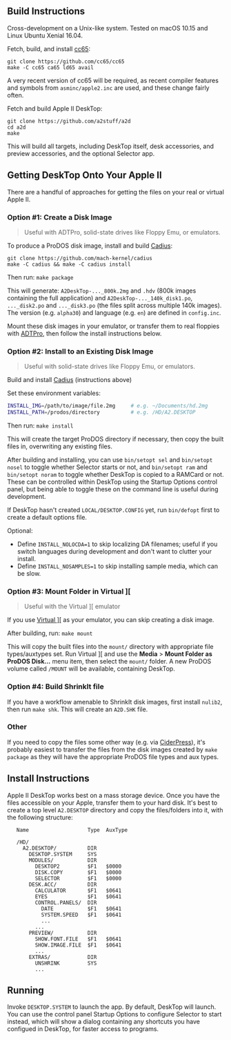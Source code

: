 ## Build Instructions

Cross-development on a Unix-like system. Tested on macOS 10.15 and Linux Ubuntu Xenial 16.04.

Fetch, build, and install [cc65](http://cc65.github.io/cc65/):

```
git clone https://github.com/cc65/cc65
make -C cc65 ca65 ld65 avail
```

A very recent version of cc65 will be required, as recent compiler features and symbols from `asminc/apple2.inc` are used, and these change fairly often.

Fetch and build Apple II DeskTop:

```
git clone https://github.com/a2stuff/a2d
cd a2d
make
```

This will build all targets, including DeskTop itself, desk accessories, and preview accessories, and the optional Selector app.

## Getting DeskTop Onto Your Apple II

There are a handful of approaches for getting the files on your real or virtual Apple II.

### Option #1: Create a Disk Image

> Useful with ADTPro, solid-state drives like Floppy Emu, or emulators.

To produce a ProDOS disk image, install and build [Cadius](https://github.com/mach-kernel/cadius):

```
git clone https://github.com/mach-kernel/cadius
make -C cadius && make -C cadius install
```

Then run: `make package`

This will generate: `A2DeskTop-..._800k.2mg` and `.hdv` (800k images containing the full application) and `A2DeskTop-..._140k_disk1.po`, `..._disk2.po` and `..._disk3.po` (the files split across multiple 140k images). The version (e.g. `alpha30`) and language (e.g. `en`) are defined in `config.inc`.

Mount these disk images in your emulator, or transfer them to real floppies with [ADTPro](http://adtpro.com/), then follow the install instructions below.

### Option #2: Install to an Existing Disk Image

> Useful with solid-state drives like Floppy Emu, or emulators.

Build and install [Cadius](https://github.com/mach-kernel/cadius) (instructions above)

Set these environment variables:

```sh
INSTALL_IMG=/path/to/image/file.2mg     # e.g. ~/Documents/hd.2mg
INSTALL_PATH=/prodos/directory          # e.g. /HD/A2.DESKTOP
```

Then run: `make install`

This will create the target ProDOS directory if necessary, then copy the built files in, overwriting any existing files.

After building and installing, you can use `bin/setopt sel` and `bin/setopt nosel` to toggle whether Selector starts or not, and `bin/setopt ram` and `bin/setopt noram` to toggle whether DeskTop is copied to a RAMCard or not. These can be controlled within DeskTop using the Startup Options control panel, but being able to toggle these on the command line is useful during development.

If DeskTop hasn't created `LOCAL/DESKTOP.CONFIG` yet, run `bin/defopt` first to create a default options file.

Optional:
* Define `INSTALL_NOLOCDA=1` to skip localizing DA filenames; useful if you switch languages during development and don't want to clutter your install.
* Define `INSTALL_NOSAMPLES=1` to skip installing sample media, which can be slow.

### Option #3: Mount Folder in Virtual ]\[

> Useful with the Virtual ]\[ emulator

If you use [Virtual \]\[](http://www.virtualii.com/) as your emulator, you can skip creating a disk image.

After building, run: `make mount`

This will copy the built files into the `mount/` directory  with appropriate file types/auxtypes set. Run Virtual ]\[ and use the **Media** > **Mount Folder as ProDOS Disk...** menu item, then select the `mount/` folder. A new ProDOS volume called `/MOUNT` will be available, containing DeskTop.

### Option #4: Build ShrinkIt file

If you have a workflow amenable to ShrinkIt disk images, first install `nulib2`, then run `make shk`. This will create an `A2D.SHK` file.

### Other

If you need to copy the files some other way (e.g. via [CiderPress](http://a2ciderpress.com/)), it's probably easiest to transfer the files from the disk images created by `make package` as they will have the appropriate ProDOS file types and aux types.


## Install Instructions

Apple II DeskTop works best on a mass storage device. Once you have the files accessible on your Apple, transfer them to your hard disk. It's best to create a top level `A2.DESKTOP` directory and copy the files/folders into it, with the following structure:

```
   Name                   Type  AuxType

   /HD/
     A2.DESKTOP/          DIR
       DESKTOP.SYSTEM     SYS
       MODULES/           DIR
         DESKTOP2         $F1   $0000
         DISK.COPY        $F1   $0000
         SELECTOR         $F1   $0000
       DESK.ACC/          DIR
         CALCULATOR       $F1   $0641
         EYES             $F1   $0641
         CONTROL.PANELS/  DIR
           DATE           $F1   $0641
           SYSTEM.SPEED   $F1   $0641
           ...
         ...
       PREVIEW/           DIR
         SHOW.FONT.FILE   $F1   $0641
         SHOW.IMAGE.FILE  $F1   $0641
         ...
       EXTRAS/            DIR
         UNSHRINK         SYS
         ...
```

## Running

Invoke `DESKTOP.SYSTEM` to launch the app. By default, DeskTop will launch. You can use the control panel Startup Options to configure Selector to start instead, which will show a dialog containing any shortcuts you have configued in DeskTop, for faster access to programs.
